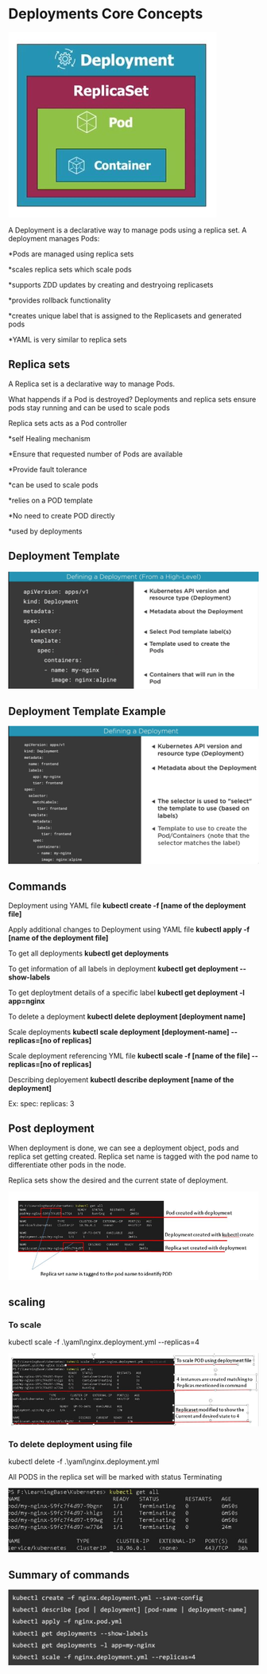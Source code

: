 # Deployments Core Concepts

![Deployment and Replica Set](https://github.com/satyasyamnn/Kubernetes/blob/master/Images/Deployments.JPG)

A Deployment is a declarative way to manage pods using a replica set. A deployment manages Pods:

  *Pods are managed using replica sets

  *scales replica sets which scale pods

  *supports ZDD updates by creating and destryoing replicasets

  *provides rollback functionality

  *creates unique label that is assigned to the Replicasets and generated pods

  *YAML is very similar to replica sets

## Replica sets

A Replica set is a declarative way to manage Pods.

What happends if a Pod is destroyed? Deployments and replica sets ensure pods stay running and can be used to scale pods

Replica sets acts as a Pod controller
  
  *self Healing mechanism

  *Ensure that requested number of Pods are available

  *Provide fault tolerance

  *can be used to scale pods

  *relies on a POD template

  *No need to create POD directly

  *used by deployments

## Deployment Template

![Deployment YAML](https://github.com/satyasyamnn/Kubernetes/blob/master/Images/DeploymentsYaml.JPG)

## Deployment Template Example

![Deployment YAML](https://github.com/satyasyamnn/Kubernetes/blob/master/Images/DeploymentsYamlExample.JPG)

## Commands

Deployment using YAML file **kubectl create -f [name of the deployment file]**

Apply additional changes to Deployment using YAML file **kubectl apply -f [name of the deployment file]**

To get all deployments **kubectl get deployments**

To get information of all labels in deployment **kubectl get deployment --show-labels**

To get deploytment details of a specific label **kubectl get deployment -l app=nginx**

To delete a deployment **kubectl delete deployment [deployment name]**

Scale deployments **kubectl scale deployment [deployment-name] --replicas=[no of replicas]**

Scale deployment referencing YML file **kubectl scale -f [name of the file] --replicas=[no of replicas]**

Describing deployement **kubectl describe deployment [name of the deployment]**

Ex: spec:
        replicas: 3

## Post deployment

When deployment is done, we can see a deployment object, pods and replica set getting created. Replica set name is tagged with the pod name to differentiate other pods in the node.

Replica sets show the desired and the current state of deployment.

![Deployment YAML](https://github.com/satyasyamnn/Kubernetes/blob/master/Images/DeploymentsOutputs.JPG)

## scaling

### To scale

kubectl scale -f .\yaml\nginx.deployment.yml --replicas=4

![Deployment Scaling](https://github.com/satyasyamnn/Kubernetes/blob/master/Images/Scale.JPG)

### To delete deployment using file

kubectl delete -f .\yaml\nginx.deployment.yml

All PODS in the replica set will be marked with status Terminating

![Deployment Delete](https://github.com/satyasyamnn/Kubernetes/blob/master/Images/Deployment.Delete.JPG)

## Summary of commands

![Deployment Commands](https://github.com/satyasyamnn/Kubernetes/blob/master/Images/Deployment.commands.JPG)